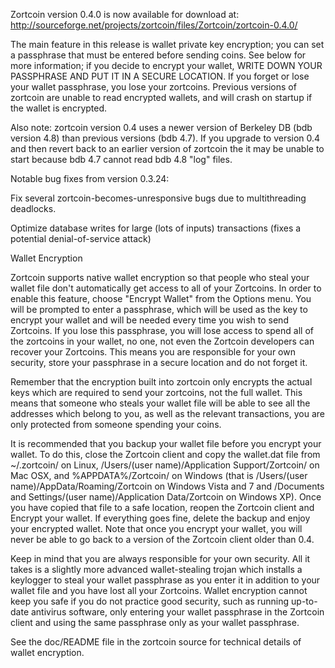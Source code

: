 Zortcoin version 0.4.0 is now available for download at:
http://sourceforge.net/projects/zortcoin/files/Zortcoin/zortcoin-0.4.0/

The main feature in this release is wallet private key encryption;
you can set a passphrase that must be entered before sending coins.
See below for more information; if you decide to encrypt your wallet,
WRITE DOWN YOUR PASSPHRASE AND PUT IT IN A SECURE LOCATION. If you
forget or lose your wallet passphrase, you lose your zortcoins.
Previous versions of zortcoin are unable to read encrypted wallets,
and will crash on startup if the wallet is encrypted.

Also note: zortcoin version 0.4 uses a newer version of Berkeley DB
(bdb version 4.8) than previous versions (bdb 4.7). If you upgrade
to version 0.4 and then revert back to an earlier version of zortcoin
the it may be unable to start because bdb 4.7 cannot read bdb 4.8
"log" files.


Notable bug fixes from version 0.3.24:

Fix several zortcoin-becomes-unresponsive bugs due to multithreading
deadlocks.

Optimize database writes for large (lots of inputs) transactions
(fixes a potential denial-of-service attack)


Wallet Encryption

Zortcoin supports native wallet encryption so that people who steal your
wallet file don't automatically get access to all of your Zortcoins.
In order to enable this feature, choose "Encrypt Wallet" from the
Options menu.  You will be prompted to enter a passphrase, which
will be used as the key to encrypt your wallet and will be needed
every time you wish to send Zortcoins.  If you lose this passphrase,
you will lose access to spend all of the zortcoins in your wallet,
no one, not even the Zortcoin developers can recover your Zortcoins.
This means you are responsible for your own security, store your
passphrase in a secure location and do not forget it.

Remember that the encryption built into zortcoin only encrypts the
actual keys which are required to send your zortcoins, not the full
wallet.  This means that someone who steals your wallet file will
be able to see all the addresses which belong to you, as well as the
relevant transactions, you are only protected from someone spending
your coins.

It is recommended that you backup your wallet file before you
encrypt your wallet.  To do this, close the Zortcoin client and
copy the wallet.dat file from ~/.zortcoin/ on Linux, /Users/(user
name)/Application Support/Zortcoin/ on Mac OSX, and %APPDATA%/Zortcoin/
on Windows (that is /Users/(user name)/AppData/Roaming/Zortcoin on
Windows Vista and 7 and /Documents and Settings/(user name)/Application
Data/Zortcoin on Windows XP).  Once you have copied that file to a
safe location, reopen the Zortcoin client and Encrypt your wallet.
If everything goes fine, delete the backup and enjoy your encrypted
wallet.  Note that once you encrypt your wallet, you will never be
able to go back to a version of the Zortcoin client older than 0.4.

Keep in mind that you are always responsible for your own security.
All it takes is a slightly more advanced wallet-stealing trojan which
installs a keylogger to steal your wallet passphrase as you enter it
in addition to your wallet file and you have lost all your Zortcoins.
Wallet encryption cannot keep you safe if you do not practice
good security, such as running up-to-date antivirus software, only
entering your wallet passphrase in the Zortcoin client and using the
same passphrase only as your wallet passphrase.

See the doc/README file in the zortcoin source for technical details
of wallet encryption.
